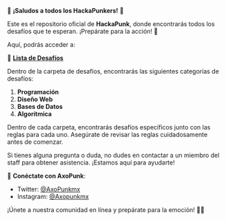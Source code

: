 👋 **¡Saludos a todos los HackaPunkers!** 👾

Este es el repositorio oficial de **HackaPunk**, donde encontrarás todos los desafíos que te esperan. ¡Prepárate para la acción! 🚀

Aquí, podrás acceder a:

🔗 [**Lista de Desafíos**](./Lista_De_Desafios/)

Dentro de la carpeta de desafíos, encontrarás las siguientes categorías de desafíos:

1. **Programación**
2. **Diseño Web**
3. **Bases de Datos**
4. **Algorítmica**

Dentro de cada carpeta, encontrarás desafíos específicos junto con las reglas para cada uno. Asegúrate de revisar las reglas cuidadosamente antes de comenzar.

Si tienes alguna pregunta o duda, no dudes en contactar a un miembro del staff para obtener asistencia. ¡Estamos aquí para ayudarte!

📣 **Conéctate con AxoPunk**:
- Twitter: [@AxoPunkmx](https://twitter.com/AxoPunkmx)
- Instagram: [@Axopunkmx](https://www.instagram.com/Axopunkmx)

¡Únete a nuestra comunidad en línea y prepárate para la emoción! 🤖✨
